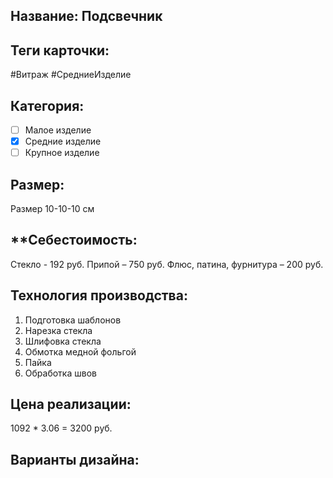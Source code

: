 ## **Название**: Подсвечник
## **Теги карточки:** 
#Витраж #СредниеИзделие
## **Категория:** 
- [ ] Малое изделие 
- [x] Средние изделие 
- [ ] Крупное изделие
## **Размер:** 
Размер 10-10-10 см
## **Себестоимость:
Стекло - 192 руб.
Припой – 750 руб.
Флюс, патина, фурнитура – 200 руб.

## **Технология производства:**
1. Подготовка шаблонов
2. Нарезка стекла
3. Шлифовка стекла
4. Обмотка медной фольгой
5. Пайка
6. Обработка швов

## **Цена реализации**:
1092 * 3.06 = 3200 руб.

## **Варианты дизайна:**

